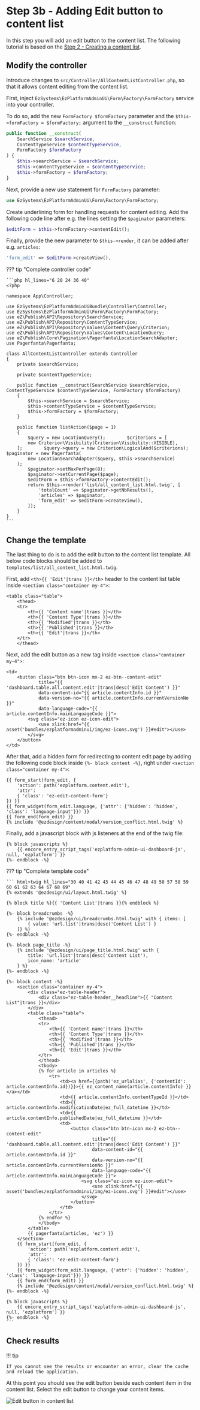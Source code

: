 # Step 3b - Adding Edit button to content list

In this step you will add an edit button to the content list. The following tutorial is based on the [Step 2 - Creating a content list](2_creating_a_content_list.md).

## Modify the controller

Introduce changes to `src/Controller/AllContentListController.php`, so that it allows content editing from the content list.

First, inject `EzSystems\EzPlatformAdminUi\Form\Factory\FormFactory` service into your controller.

To do so, add the new `FormFactory $formFactory` parameter and the `$this->formFactory = $formFactory;` argument to the `__construct` function:

```php hl_lines="1 5"
public function __construct(
    SearchService $searchService,
    ContentTypeService $contentTypeService,
    FormFactory $formFactory
) {
    $this->searchService = $searchService;
    $this->contentTypeService = $contentTypeService;
    $this->formFactory = $formFactory;
}
```

Next, provide a new use statement for `FormFactory` parameter:

```php
use EzSystems\EzPlatformAdminUi\Form\Factory\FormFactory;
```

Create underlining form for handling requests for content editing.
Add the following code line after e.g. the lines setting the `$paginator` parameters:

```php
$editForm = $this->formFactory->contentEdit();
```

Finally, provide the new parameter to `$this->render`, it can be added after e.g. `articles`:

``` php
'form_edit' => $editForm->createView(),
```

??? tip "Complete controller code"

    ```php hl_lines="6 20 24 36 40"
    <?php
    
    namespace App\Controller;
    
    use EzSystems\EzPlatformAdminUiBundle\Controller\Controller;
    use EzSystems\EzPlatformAdminUi\Form\Factory\FormFactory;
    use eZ\Publish\API\Repository\SearchService;
    use eZ\Publish\API\Repository\ContentTypeService;
    use eZ\Publish\API\Repository\Values\Content\Query\Criterion;
    use eZ\Publish\API\Repository\Values\Content\LocationQuery;
    use eZ\Publish\Core\Pagination\Pagerfanta\LocationSearchAdapter;
    use Pagerfanta\Pagerfanta;
    
    class AllContentListController extends Controller
    {
        private $searchService;
    
        private $contentTypeService;
    
        public function __construct(SearchService $searchService, ContentTypeService $contentTypeService, FormFactory $formFactory)
        {
            $this->searchService = $searchService;
            $this->contentTypeService = $contentTypeService;
            $this->formFactory = $formFactory;
        }
    
        public function listAction($page = 1)
        {
            $query = new LocationQuery();        $criterions = [
            new Criterion\Visibility(Criterion\Visibility::VISIBLE),
        ];        $query->query = new Criterion\LogicalAnd($criterions);        $paginator = new Pagerfanta(
            new LocationSearchAdapter($query, $this->searchService)
        );
            $paginator->setMaxPerPage(8);
            $paginator->setCurrentPage($page);
            $editForm = $this->formFactory->contentEdit();
            return $this->render('list/all_content_list.html.twig', [
                'totalCount' => $paginator->getNbResults(),
                'articles' => $paginator,
                'form_edit' => $editForm->createView(),
            ]);
        }
    }
    ```

## Change the template

The last thing to do is to add the edit button to the content list template.
All below code blocks should be added to `templates/list/all_content_list.html.twig`.

First, add `<th>{{ 'Edit'|trans }}</th>` header to the content list table inside `<section class="container my-4">`:

```html+twig  hl_lines="8"
<table class="table">
    <thead>
    <tr>
        <th>{{ 'Content name'|trans }}</th>
        <th>{{ 'Content Type'|trans }}</th>
        <th>{{ 'Modified'|trans }}</th>
        <th>{{ 'Published'|trans }}</th>
        <th>{{ 'Edit'|trans }}</th>
    </tr>
    </thead>
```

Next, add the edit button as a new <td> tag inside `<section class="container my-4">`:

```html+twig
<td>
    <button class="btn btn-icon mx-2 ez-btn--content-edit"
            title="{{ 'dashboard.table.all.content.edit'|trans|desc('Edit Content') }}"
            data-content-id="{{ article.contentInfo.id }}"
            data-version-no="{{ article.contentInfo.currentVersionNo }}"
            data-language-code="{{ article.contentInfo.mainLanguageCode }}">
        <svg class="ez-icon ez-icon-edit">
            <use xlink:href="{{ asset('bundles/ezplatformadminui/img/ez-icons.svg') }}#edit"></use>
        </svg>
    </button>
</td>
```

After that, add a hidden form for redirecting to content edit page by adding the following code block inside `{%- block content -%}`, right under `<section class="container my-4">`:

```html+twig
{{ form_start(form_edit, {
    'action': path('ezplatform.content.edit'),
    'attr':
    { 'class': 'ez-edit-content-form'}
}) }}
{{ form_widget(form_edit.language, {'attr': {'hidden': 'hidden', 'class': 'language-input'}}) }}
{{ form_end(form_edit) }}
{% include '@ezdesign/content/modal/version_conflict.html.twig' %}
```

Finally, add a javascript block with js listeners at the end of the twig file:

```html+twig
{% block javascripts %}
    {{ encore_entry_script_tags('ezplatform-admin-ui-dashboard-js', null, 'ezplatform') }}
{%- endblock -%}

```

??? tip "Complete template code"

    ``` html+twig hl_lines="30 40 41 42 43 44 45 46 47 48 49 50 57 58 59 60 61 62 63 64 67 68 69"
    {% extends '@ezdesign/ui/layout.html.twig' %}
    
    {% block title %}{{ 'Content List'|trans }}{% endblock %}
    
    {%- block breadcrumbs -%}
        {% include '@ezdesign/ui/breadcrumbs.html.twig' with { items: [
            { value: 'url.list'|trans|desc('Content List') }
        ]} %}
    {%- endblock -%}
    
    {%- block page_title -%}
        {% include '@ezdesign/ui/page_title.html.twig' with {
            title: 'url.list'|trans|desc('Content List'),
            icon_name: 'article'
        } %}
    {%- endblock -%}
    
    {%- block content -%}
        <section class="container my-4">
            <div class="ez-table-header">
                <div class="ez-table-header__headline">{{ "Content List"|trans }}</div>
            </div>
            <table class="table">
                <thead>
                <tr>
                    <th>{{ 'Content name'|trans }}</th>
                    <th>{{ 'Content Type'|trans }}</th>
                    <th>{{ 'Modified'|trans }}</th>
                    <th>{{ 'Published'|trans }}</th>
                    <th>{{ 'Edit'|trans }}</th>
                </tr>
                </thead>
                <tbody>
                {% for article in articles %}
                    <tr>
                        <td><a href={{path('ez_urlalias', {'contentId': article.contentInfo.id})}}>{{ ez_content_name(article.contentInfo) }}</a></td>
                        <td>{{ article.contentInfo.contentTypeId }}</td>
                        <td>{{ article.contentInfo.modificationDate|ez_full_datetime }}</td>
                        <td>{{ article.contentInfo.publishedDate|ez_full_datetime }}</td>
                        <td>
                            <button class="btn btn-icon mx-2 ez-btn--content-edit"
                                    title="{{ 'dashboard.table.all.content.edit'|trans|desc('Edit Content') }}"
                                    data-content-id="{{ article.contentInfo.id }}"
                                    data-version-no="{{ article.contentInfo.currentVersionNo }}"
                                    data-language-code="{{ article.contentInfo.mainLanguageCode }}">
                                <svg class="ez-icon ez-icon-edit">
                                    <use xlink:href="{{ asset('bundles/ezplatformadminui/img/ez-icons.svg') }}#edit"></use>
                                </svg>
                            </button>
                        </td>
                    </tr>
                {% endfor %}
                </tbody>
            </table>
            {{ pagerfanta(articles, 'ez') }}
        </section>    
        {{ form_start(form_edit, {
            'action': path('ezplatform.content.edit'),
            'attr':
            { 'class': 'ez-edit-content-form'}
        }) }}
        {{ form_widget(form_edit.language, {'attr': {'hidden': 'hidden', 'class': 'language-input'}}) }}
        {{ form_end(form_edit) }}
        {% include '@ezdesign/content/modal/version_conflict.html.twig' %}
    {%- endblock -%}
    
    {% block javascripts %}
        {{ encore_entry_script_tags('ezplatform-admin-ui-dashboard-js', null, 'ezplatform') }}
    {%- endblock -%}
    ```

## Check results

!!! tip

    If you cannot see the results or encounter an error, clear the cache and reload the application.

At this point you should see the edit button beside each content item in the content list.
Select the edit button to change your content items.

![Edit button in content list](img/content_list_edit.png "Edit button in content list")
